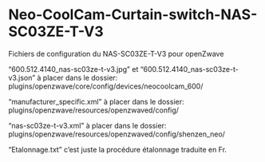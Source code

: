 # Neo-CoolCam-Curtain-switch-NAS-SC03ZE-T-V3

Fichiers de configuration du NAS-SC03ZE-T-V3 pour openZwave


“600.512.4140_nas-sc03ze-t-v3.jpg” et “600.512.4140_nas-sc03ze-t-v3.json” à placer dans le dossier:
plugins/openzwave/core/config/devices/neocoolcam_600/

“manufacturer_specific.xml” à placer dans le dossier:
plugins/openzwave/resources/openzwaved/config/

“nas-sc03ze-t-v3.xml” à placer dans le dossier:
plugins/openzwave/resources/openzwaved/config/shenzen_neo/

“Etalonnage.txt” c’est juste la procédure étalonnage traduite en Fr.
